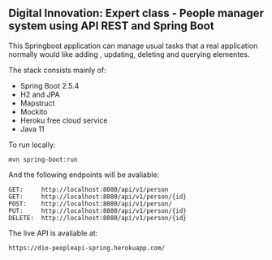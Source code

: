 <h2>Digital Innovation: Expert class - People manager system using API REST and Spring Boot</h2>

This Springboot application can manage usual tasks that a real application normally would like adding , updating, deleting and querying elementes.

The stack consists mainly of:

* Spring Boot 2.5.4
* H2 and JPA
* Mapstruct
* Mockito
* Heroku free cloud service
* Java 11

To run locally:

```shell script
mvn spring-boot:run 
```

And the following endpoints will be avaliable:

```
GET:     http://localhost:8080/api/v1/person
GET:     http://localhost:8080/api/v1/person/{id}
POST:    http://localhost:8080/api/v1/person/
PUT:     http://localhost:8080/api/v1/person/{id}
DELETE:  http://localhost:8080/api/v1/person/{id}
```


The live API is avaliable at:
```
https://dio-peopleapi-spring.herokuapp.com/
```